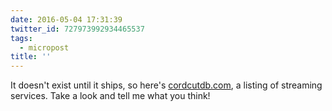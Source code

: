 ```yaml
---
date: 2016-05-04 17:31:39
twitter_id: 727973992934465537
tags:
  - micropost
title: ''
---
```


It doesn't exist until it ships, so here's [cordcutdb.com](http://cordcutdb.com/), a listing of streaming services. Take a look and tell me what you think!
